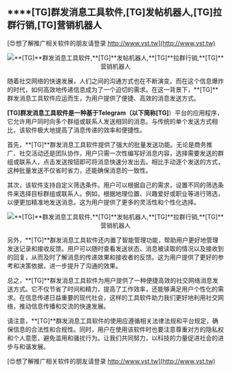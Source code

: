 ## ****[TG]**群发消息工具软件,**[TG]**发帖机器人,**[TG]**拉群行销,**[TG]**营销机器人**

[😍想了解推广相关软件的朋友请登录 http://www.vst.tw](http://www.vst.tw)

 <center><img src="https://vst.tw/MP4/tuiguang/png/0.png" alt="**[TG]**群发消息工具软件,**[TG]**发帖机器人,**[TG]**拉群行销,**[TG]**营销机器人"></center>

随着社交网络的快速发展，人们之间的沟通方式也在不断演变。而在这个信息爆炸的时代，如何高效地传递信息成为了一个迫切的需求。在这一背景下，**[TG]**群发消息工具软件应运而生，为用户提供了便捷、高效的消息发送方式。

**[TG]**群发消息工具软件是一种基于Telegram（以下简称**[TG]**）平台的应用程序，它允许用户同时向多个群组或联系人发送相同的消息。与传统的单个发送方式相比，该软件极大地提高了消息传递的效率和便捷性。

首先，**[TG]**群发消息工具软件提供了强大的批量发送功能。无论是商务推广、社交活动还是团队协作，用户只需一次性编写好消息内容，选择需要发送的群组或联系人，点击发送按钮即可将消息快速分发出去。相比手动逐个发送的方式，这种批量发送不仅省时省力，还能确保消息的一致性。

其次，该软件支持自定义筛选条件。用户可以根据自己的需求，设置不同的筛选条件来选择目标群组或联系人。例如，根据地理位置、兴趣爱好或职业等进行筛选，以便更加精准地发送消息。这为用户提供了更多的灵活性和个性化选择。

 <center><img src="https://vst.tw/MP4/tuiguang/png/8.png" alt="**[TG]**群发消息工具软件,**[TG]**发帖机器人,**[TG]**拉群行销,**[TG]**营销机器人"></center>

另外，**[TG]**群发消息工具软件还内置了智能管理功能，帮助用户更好地管理发送记录和接收反馈。用户可以随时查看发送状态、消息被读取的情况以及接收到的回复，从而及时了解消息的传递效果和接收者的反馈。这为用户提供了更好的参考和决策依据，进一步提升了沟通的效果。

总之，**[TG]**群发消息工具软件为用户提供了一种便捷高效的社交网络消息发送方式。它不仅节省了时间和精力，提高了工作效率，还能够满足用户个性化的需求。在信息传递日益重要的现代社会，这样的工具软件助力我们更好地利用社交网络，推动信息传播和交流的快速发展。

请注意，**[TG]**群发消息工具软件的使用应遵循相关法律法规和平台规定，确保信息的合法性和合规性。同时，用户在使用该软件时也要注意尊重对方的隐私权和个人意愿，避免滥用和骚扰行为。让我们共同努力，以科技的力量促进社会的进步与和谐发展。

[😍想了解推广相关软件的朋友请登录 http://www.vst.tw](http://www.vst.tw)



